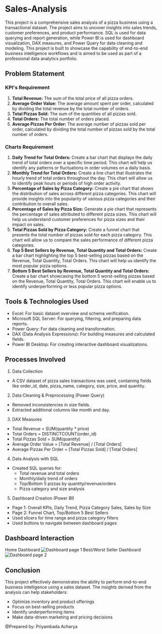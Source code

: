 # Sales-Analysis
This project is a comprehensive sales analysis of a pizza business using a transactional dataset. The project aims to uncover insights into sales trends, customer preferences, and product performance. SQL is used for data querying and report generation, while Power BI is used for dashboard visualization, DAX measures, and Power Query for data cleaning and modeling. This project is built to showcase the capability of end-to-end business intelligence workflows and is aimed to be used as part of a professional data analytics portfolio.

##  Problem Statement
### KPI's Requirement
  1. <b>Total Revenue:</b> The sum of the total price of all pizza orders.
  2. <b>Average Order Value:</b> The average amount spent per order, calculated by dividing the total revenue by the total number of orders.
  3. <b>Total Pizzas Sold:</b> The sum of the quantities of all pizzas sold.
  4. <b>Total Orders:</b> The total number of orders placed.
  5. <b>Average Pizzas Per Order:</b> The average number of pizzas sold per order, calculated by dividing the total number of pizzas sold by the total number of orders.
### Charts Requirement
  1. <b>Daily Trend for Total Orders:</b> Create a bar chart that displays the daily trend of total orders over a specific time period. This chart will help us identify any patterns or fluctuations in order volumes on a daily basis.
  2. <b>Monthly Trend for Total Orders:</b> Create a line chart that illustrates the hourly trend of total orders throughout the day. This chart will allow us to identify peak hours or periods of high order activity.
  3. <b>Percentage of Sales by Pizza Category:</b> Create a pie chart that shows the distribution of sales across different pizza categories. This chart will provide insights into the popularity of various pizza categories and their contribution to overall sales.
  4. <b>Percentage of Sales by Pizza Size:</b> Generate a pie chart that represents the percentage of sales attributed to different pizza sizes. This chart will help us understand customer preferences for pizza sizes and their impact on sales.
  5. <b>Total Pizzas Sold by Pizza Category:</b> Create a funnel chart that presents the total number of pizzas sold for each pizza category. This chart will allow us to compare the sales performance of different pizza categories.
  6. <b>Top 5 Best Sellers by Revenue, Total Quantity and Total Orders:</b> Create a bar chart highlighting the top 5 best-selling pizzas based on the Revenue, Total Quantity, Total Orders. This chart will help us identify the most popular pizza options.
  7. <b>Bottom 5 Best Sellers by Revenue, Total Quantity and Total Orders:</b> Create a bar chart showcasing the bottom 5 worst-selling pizzas based on the Revenue, Total Quantity, Total Orders. This chart will enable us to identify underperforming or less popular pizza options.

## Tools & Technologies Used
- Excel: For basic dataset overview and schema verification.
- Microsoft SQL Server: For querying, filtering, and preparing data reports.
- Power Query: For data cleaning and transformation.
- DAX (Data Analysis Expressions): For building measures and calculated fields.
- Power BI Desktop: For creating interactive dashboard visualizations.

## Processes Involved
1. Data Collection
- A CSV dataset of pizza sales transactions was used, containing fields like order_id, date, pizza_name, category, size, price, and quantity.
2. Data Cleaning & Preprocessing (Power Query)
- Removed inconsistencies in  size fields.
- Extracted additional columns like month and day.
3. DAX Measures
- Total Revenue = SUM(quantity * price)
- Total Orders = DISTINCTCOUNT(order_id)
- Total Pizzas Sold = SUM(quantity)
- Average Order Value = [Total Revenue] / [Total Orders]
- Average Pizzas Per Order = [Total Pizzas Sold] / [Total Orders]
4. Data Analysis with SQL
- Created SQL queries for:
  - Total revenue and total orders
  - Monthly/daily trend of orders
  - Top/Bottom 5 pizzas by quantity/revenue/orders
  - Pizza category and size analysis
5. Dashboard Creation (Power BI)
- Page 1: Overall KPIs, Daily Trend, Pizza Category Sales, Sales by Size
- Page 2: Funnel Chart, Top/Bottom 5 Best Sellers
- Used slicers for time range and pizza category filters
- Used buttons to navigate between dashboard pages

## Dashboard Interaction
Home Dashboard
![Dashboard page 1](https://github.com/user-attachments/assets/ef76bfe7-e8cc-4ccd-8a81-f8555147eb47)
Best/Worst Seller Dashboard
![Dashboard page 2](https://github.com/user-attachments/assets/c70c4ef7-5113-4eaa-962f-71f5662ca8ce)

## Conclusion
This project effectively demonstrates the ability to perform end-to-end business intelligence using a sales dataset. The insights derived from the analysis can help stakeholders:
- Optimize inventory and product offerings
- Focus on best-selling products
- Identify underperforming items
- Make data-driven marketing and pricing decisions

@Prepared by: Priyambada Acharya

